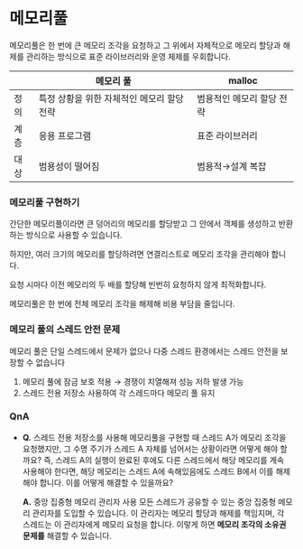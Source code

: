 # 메모리풀

메모리풀은 한 번에 큰 메모리 조각을 요청하고 그 위에서 자체적으로 메모리 할당과 해제를 관리하는 방식으로 표준 라이브러리와 운영 체제를 우회합니다.

|      | 메모리 풀                                  | malloc                    |
| ---- | ------------------------------------------ | ------------------------- |
| 정의 | 특정 상황을 위한 자체적인 메모리 할당 전략 | 범용적인 메모리 할당 전략 |
| 계층 | 응용 프로그램                              | 표준 라이브러리           |
| 대상 | 범용성이 떨어짐                            | 범용적→설계 복잡          |

### 메모리풀 구현하기

간단한 메모리풀이라면 큰 덩어리의 메모리를 할당받고 그 안에서 객체를 생성하고 반환하는 방식으로 사용할 수 있습니다.

하지만, 여러 크기의 메모리를 할당하려면 연결리스트로 메모리 조각을 관리해야 합니다.

요청 시마다 이전 메모리의 두 배를 할당해 빈번히 요청하지 않게 최적화합니다.

메모리풀은 한 번에 전체 메모리 조각을 해제해 비용 부담을 줄입니다.

### 메모리 풀의 스레드 안전 문제

메모리 풀은 단일 스레드에서 문제가 없으나 다중 스레드 환경에서는 스레드 안전을 보장할 수 없습니다

1. 메모리 풀에 잠금 보호 적용 → 경쟁이 치열해져 성능 저하 발생 가능
2. 스레드 전용 저장소 사용하여 각 스레드마다 메모리 풀 유지

### QnA

- **Q.** 스레드 전용 저장소를 사용해 메모리풀을 구현할 때
  스레드 A가 메모리 조각을 요청했지만, 그 수명 주기가 스레드 A 자체를 넘어서는 상황이라면 어떻게 해야 할까요?
  즉, 스레드 A의 실행이 완료된 후에도 다른 스레드에서 해당 메모리를 계속 사용해야 한다면, 해당 메모리는 스레드 A에 속해있음에도 스레드 B에서 이를 해제해야 합니다.
  이를 어떻게 해결할 수 있을까요?

  **A.** 중앙 집중형 메모리 관리자 사용
  모든 스레드가 공유할 수 있는 중앙 집중형 메모리 관리자를 도입할 수 있습니다. 이 관리자는 메모리 할당과 해제를 책임지며, 각 스레드는 이 관리자에게 메모리 요청을 합니다. 이렇게 하면 **메모리 조각의 소유권 문제를** 해결할 수 있습니다.
